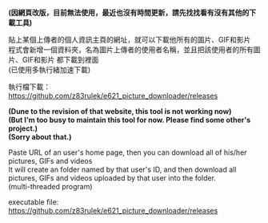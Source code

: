 **(因網頁改版，目前無法使用，最近也沒有時間更新，請先找找看有沒有其他的下載工具)**

貼上某個上傳者的個人資訊主頁的網址，就可以下載他所有的圖片、GIF和影片  
程式會新增一個資料夾，名為圖片上傳者的使用者名稱，並且把該使用者的所有圖片、GIF和影片 都下載到裡面  
(已使用多執行緒加速下載)  
  
執行檔下載：  
https://github.com/z83rulek/e621_picture_downloader/releases  

**(Dune to the revision of that website, this tool is not working now)**  
**(But I'm too busy to maintain this tool for now. Please find some other's project.)**  
**(Sorry about that.)**  

Paste URL of an user's home page, then you can download all of his/her pictures, GIFs and videos  
It will create an folder named by that user's ID, and then download all pictures, GIFs and videos uploaded by that user into the folder.  
(multi-threaded program)  
  
executable file:  
https://github.com/z83rulek/e621_picture_downloader/releases  
  
